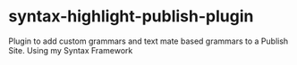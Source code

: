 # syntax-highlight-publish-plugin
Plugin to add custom grammars and text mate based grammars to a Publish Site. Using my Syntax Framework
